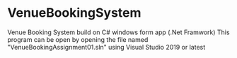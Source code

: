 # VenueBookingSystem
Venue Booking System build on C# windows form app (.Net Framwork)
This program can be open by opening the file named "VenueBookingAssignment01.sln" using Visual Studio 2019 or latest
